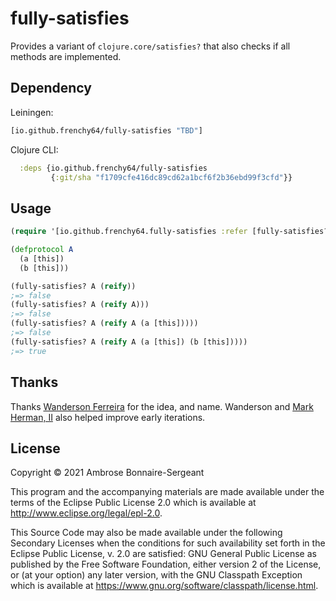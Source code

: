 # fully-satisfies

Provides a variant of `clojure.core/satisfies?` that also checks if all methods are implemented.

## Dependency

Leiningen:

```clojure
[io.github.frenchy64/fully-satisfies "TBD"]
```

Clojure CLI:

```clojure
  :deps {io.github.frenchy64/fully-satisfies 
         {:git/sha "f1709cfe416dc89cd62a1bcf6f2b36ebd99f3cfd"}}
```

## Usage

```clojure
(require '[io.github.frenchy64.fully-satisfies :refer [fully-satisfies?]])

(defprotocol A
  (a [this])
  (b [this]))

(fully-satisfies? A (reify))
;=> false
(fully-satisfies? A (reify A)))
;=> false
(fully-satisfies? A (reify A (a [this]))))
;=> false
(fully-satisfies? A (reify A (a [this]) (b [this]))))
;=> true
```

## Thanks

Thanks [Wanderson Ferreira](https://github.com/wandersoncferreira) for the idea, and name. Wanderson and [Mark Herman, II](https://github.com/turbodog99) also helped improve early iterations.

## License

Copyright © 2021 Ambrose Bonnaire-Sergeant

This program and the accompanying materials are made available under the
terms of the Eclipse Public License 2.0 which is available at
http://www.eclipse.org/legal/epl-2.0.

This Source Code may also be made available under the following Secondary
Licenses when the conditions for such availability set forth in the Eclipse
Public License, v. 2.0 are satisfied: GNU General Public License as published by
the Free Software Foundation, either version 2 of the License, or (at your
option) any later version, with the GNU Classpath Exception which is available
at https://www.gnu.org/software/classpath/license.html.
